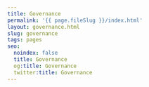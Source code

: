 ```yaml
---
title: Governance
permalink: '{{ page.fileSlug }}/index.html'
layout: governance.html
slug: governance
tags: pages
seo:
  noindex: false
  title: Governance
  og:title: Governance
  twitter:title: Governance
---
```



